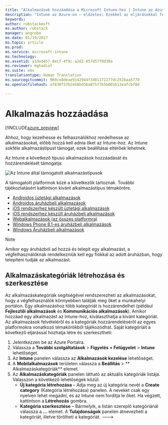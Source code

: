 ```yaml
---
title: "Alkalmazások hozzáadása a Microsoft Intune-hoz | Intune az Azure-on – előzetes | Microsoft Docs"
description: "Intune az Azure-on – előzetes: Ezekkel az eljárásokkal felveheti az alkalmazásokat az Intune-ba, hogy készen álljanak a felhasználókhoz és eszközökhöz való hozzárendelésre. "
keywords: 
author: robstackmsft
ms.author: robstack
manager: angrobe
ms.date: 01/19/2017
ms.topic: article
ms.prod: 
ms.service: microsoft-intune
ms.technology: 
ms.assetid: a1ded457-0ecf-4f9c-a2d2-857d57f8d30a
ms.reviewer: mghadial
ms.suite: ems
translationtype: Human Translation
ms.sourcegitcommit: 969ce8deae9142944f3481172277dc252baa5779
ms.openlocfilehash: a7838f57b2eb8bd36a875f7b5b001b12eafcbf8d

---
```


# <a name="how-to-add-an-app"></a>Alkalmazás hozzáadása 

[!INCLUDE[azure_preview](../includes/azure_preview.md)]

Ahhoz, hogy kezelhesse és felhasználókhoz rendelhesse az alkalmazásokat, előbb hozzá kell adnia őket az Intune-hoz. Az Intune sokféle alkalmazástípust támogat, ezek beállításai eltérőek lehetnek.

Az Intune a következő típusú alkalmazások hozzáadását és hozzárendelését támogatja:

![Az Intune által támogatott alkalmazástípusok](./media/app-types.png)

A támogatott platformok közé a következők tartoznak. További tájékoztatásért kattintson kívánt alkalmazástípus témakörére.

- [Androidos üzletági alkalmazások](/intune-azure/manage-apps/android-lob-app)
- [Androidos áruházbeli alkalmazások](/intune-azure/manage-apps/android-store-app)
- [iOS rendszerhez készült üzletági alkalmazások](/intune-azure/manage-apps/ios-lob-app)
- [iOS rendszerhez készült áruházbeli alkalmazások](/intune-azure/manage-apps/ios-store-app)
- [Webalkalmazások (az összes platformra)](/intune-azure/manage-apps/web-app)
- [Windows Phone 8.1-es áruházbeli alkalmazások](/intune-azure/manage-apps/windows-phone-8-1-store-app)
- [Windows Áruházbeli alkalmazások](/intune-azure/manage-apps/windows-store-app)

> [!NOTE]
> Amikor egy áruházból ad hozzá és telepít egy alkalmazást, a végfelhasználóknak rendelkezniük kell egy fiókkal az adott áruházban, hogy telepíteni tudják az alkalmazást.

## <a name="how-to-create-and-edit-categories-for-apps"></a>Alkalmazáskategóriák létrehozása és szerkesztése 

Az alkalmazáskategóriák segítségével rendszerezheti az alkalmazásokat, hogy a végfelhasználók könnyebben találják meg őket a munkahelyi portálon. Egy alkalmazáshoz több kategóriát is hozzárendelhet (például **Fejlesztői alkalmazások** és **Kommunikációs alkalmazások**). Amikor hozzáad egy alkalmazást az Intune-hoz, kiválaszthatja a kívánt kategóriát. Az alkalmazások felvételéről és a kategóriák hozzárendeléséről az egyes platformokra vonatkozó témakörökből tájékozódhat. Saját kategóriáit a következő eljárással hozhatja létre és szerkesztheti: 

1. Jelentkezzen be az Azure Portalra. 
2. Válassza a **További szolgáltatások** > **Figyelés + Felügyelet** > **Intune** lehetőséget. 
3. Az **Intune** panelen válassza az **Alkalmazások kezelése** lehetőséget. 
4. A **Mobilalkalmazások** területen válassza a **Beállítás** > **	Alkalmazáskategóriák** elemet. 
5. Az **Alkalmazáskategóriák** panelen látható az aktuális kategóriák listája. Válasszon a következő lehetőségek közül: 
    - **Új kategória létrehozása** – Adja meg az új kategória nevét a **Create category** (Kategória létrehozása) panelen. A neveket csak egy nyelven lehet megadni, és az Intune nem fordítja le őket. Ha végzett, kattintson a **Létrehozás** gombra.
    - **Kategória szerkesztése** – Bármelyik, a listán szereplő kategóriánál válassza a **...** elemet. A **Tulajdonságok** panelen átnevezheti a kategóriát, illetve törölheti a kategóriát. --->






<!--HONumber=Feb17_HO1-->


